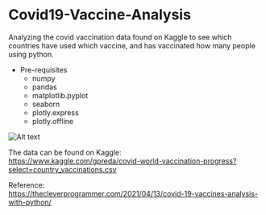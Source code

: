 # Covid19-Vaccine-Analysis

Analyzing the covid vaccination data found on Kaggle to see which countries have used which vaccine, and has vaccinated how many people using python.

- Pre-requisites
  - numpy
  - pandas
  - matplotlib.pyplot
  - seaborn
  - plotly.express
  - plotly.offline
 
![Alt text](C:\Users\hansi\Desktop\Projects\covid_vaccination\newplot.png?raw=true "Title")

The data can be found on Kaggle:   
https://www.kaggle.com/gpreda/covid-world-vaccination-progress?select=country_vaccinations.csv

Reference:  
https://thecleverprogrammer.com/2021/04/13/covid-19-vaccines-analysis-with-python/


